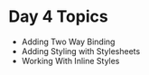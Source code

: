 <!-- Day 4 -->

# Day 4 Topics

- Adding Two Way Binding
- Adding Styling with Stylesheets
- Working With Inline Styles

